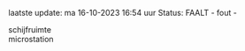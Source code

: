 laatste update: 
ma 16-10-2023 16:54   uur 
Status: FAALT - fout - 
<div class="service R">schijfruimte</div><div class="service Y">microstation</div>